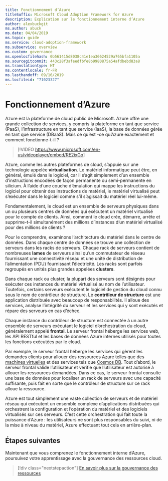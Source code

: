 ```yaml
---
title: Fonctionnement d’Azure
titleSuffix: Microsoft Cloud Adoption Framework for Azure
description: Explication sur le fonctionnement interne d’Azure
author: alexbuckgit
ms.author: abuck
ms.date: 04/04/2019
ms.topic: guide
ms.service: cloud-adoption-framework
ms.subservice: overview
ms.custom: governance
ms.openlocfilehash: 0b561415d8038c41e1ea36624529a765bfa1105a
ms.sourcegitcommit: 443c28f3afeedfbfe8b9980875a54afdbebd83a8
ms.translationtype: HT
ms.contentlocale: fr-FR
ms.lasthandoff: 09/16/2019
ms.locfileid: "71023327"
---
```

<!-- markdownlint-disable MD026 -->

# <a name="how-does-azure-work"></a>Fonctionnement d’Azure

Azure est la plateforme de cloud public de Microsoft. Azure offre une grande collection de services, y compris la plateforme en tant que service (PaaS), l’infrastructure en tant que service (IaaS), la base de données gérée en tant que service (DBaaS). Mais ce qu’est -ce qu’Azure exactement et comment fonctionne-t-il ?

<!-- markdownlint-disable MD034 -->

> [!VIDEO https://www.microsoft.com/en-us/videoplayer/embed/RE2ixGo]

Azure, comme les autres plateformes de cloud, s’appuie sur une technologie appelée **virtualisation**. Le matériel informatique peut être, en général, émulé dans le logiciel, car il s’agit simplement d’un ensemble d’instructions encodées de façon permanente ou semi-permanente en silicium. À l’aide d’une couche d’émulation qui mappe les instructions du logiciel pour obtenir des instructions de matériel, le matériel virtualisé peut s’exécuter dans le logiciel comme s’il s’agissait du matériel réel lui-même.

Fondamentalement, le cloud est un ensemble de serveurs physiques dans un ou plusieurs centres de données qui exécutent un matériel virtualisé pour le compte de clients. Ainsi, comment le cloud crée, démarre, arrête et supprime-t-il simultanément des millions d’instances d’un matériel virtualisé pour des millions de clients ?

Pour le comprendre, examinons l’architecture du matériel dans le centre de données. Dans chaque centre de données se trouve une collection de serveurs dans les racks de serveurs. Chaque rack de serveurs contient de nombreuses **lames** de serveurs ainsi qu’un commutateur de réseau fournissant une connectivité réseau et une unité de distribution de l’alimentation (PDU) fournissant l’électricité. Les racks sont parfois regroupés en unités plus grandes appelées **clusters**.

Dans chaque rack ou cluster, la plupart des serveurs sont désignés pour exécuter ces instances du matériel virtualisé au nom de l’utilisateur. Toutefois, certains serveurs exécutent le logiciel de gestion du cloud connu sous le nom de contrôleur de structure. Le **contrôleur de structure** est une application distribuée avec beaucoup de responsabilités. Il alloue des services, analyse l’intégrité du serveur et les services qui y sont exécutés et répare des serveurs en cas d’échec.

Chaque instance du contrôleur de structure est connectée à un autre ensemble de serveurs exécutant le logiciel d’orchestration du cloud, généralement appelé **frontal**. Le serveur frontal héberge les services web, les API RESTful et les bases de données Azure internes utilisés pour toutes les fonctions exécutées par le cloud.

Par exemple, le serveur frontal héberge les services qui gèrent les demandes clients pour allouer des ressources Azure telles que des [machines virtuelles](https://docs.microsoft.com/azure/virtual-machines) et des services tels que [Cosmos DB](https://docs.microsoft.com/azure/cosmos-db/introduction). Tout d’abord, le serveur frontal valide l’utilisateur et vérifie que l’utilisateur est autorisé à allouer les ressources demandées. Dans ce cas, le serveur frontal consulte une base de données pour localiser un rack de serveurs avec une capacité suffisante, puis fait en sorte que le contrôleur de structure sur ce rack alloue la ressource.

Azure est tout simplement une vaste collection de serveurs et de matériel réseau qui exécutent un ensemble complexe d’applications distribuées qui orchestrent la configuration et l’opération du matériel et des logiciels virtualisés sur ces serveurs. C’est cette orchestration qui fait toute la puissance d’Azure : les utilisateurs ne sont plus responsables du suivi, ni de la mise à niveau du matériel, Azure effectuant tout cela en arrière-plan.

## <a name="next-steps"></a>Étapes suivantes

Maintenant que vous comprenez le fonctionnement interne d’Azure, poursuivez votre apprentissage avec la gouvernance des ressources cloud.

> [!div class="nextstepaction"]
> [En savoir plus sur la gouvernance des ressources](../govern/resource-consistency/what-is-governance.md)
